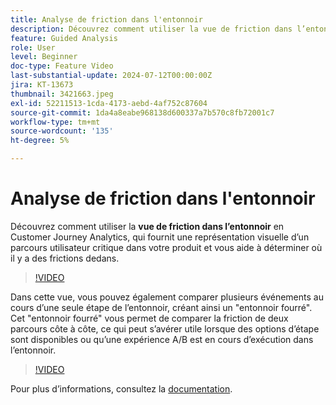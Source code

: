 ```yaml
---
title: Analyse de friction dans l'entonnoir
description: Découvrez comment utiliser la vue de friction dans l’entonnoir de Customer Journey Analytics, qui fournit une représentation visuelle d’un parcours utilisateur critique dans votre produit et vous aide à déterminer où il y a du friction dans celui-ci.
feature: Guided Analysis
role: User
level: Beginner
doc-type: Feature Video
last-substantial-update: 2024-07-12T00:00:00Z
jira: KT-13673
thumbnail: 3421663.jpeg
exl-id: 52211513-1cda-4173-aebd-4af752c87604
source-git-commit: 1da4a8eabe968138d600337a7b570c8fb72001c7
workflow-type: tm+mt
source-wordcount: '135'
ht-degree: 5%

---
```


# Analyse de friction dans l&#39;entonnoir

Découvrez comment utiliser la **vue de friction dans l’entonnoir** en Customer Journey Analytics, qui fournit une représentation visuelle d’un parcours utilisateur critique dans votre produit et vous aide à déterminer où il y a des frictions dedans.

>[!VIDEO](https://video.tv.adobe.com/v/3421663/?learn=on)

Dans cette vue, vous pouvez également comparer plusieurs événements au cours d’une seule étape de l’entonnoir, créant ainsi un &quot;entonnoir fourré&quot;. Cet &quot;entonnoir fourré&quot; vous permet de comparer la friction de deux parcours côte à côte, ce qui peut s’avérer utile lorsque des options d’étape sont disponibles ou qu’une expérience A/B est en cours d’exécution dans l’entonnoir.

>[!VIDEO](https://video.tv.adobe.com/v/3431113/?learn=on)

Pour plus dʼinformations, consultez la [documentation](https://experienceleague.adobe.com/fr/docs/analytics-platform/using/guided-analysis/funnel/friction).
